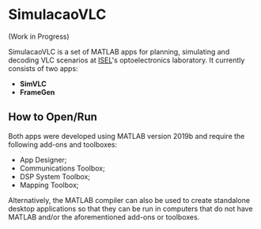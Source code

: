 # SimulacaoVLC

(Work in Progress)

SimulacaoVLC is a set of MATLAB apps for planning, simulating and decoding VLC scenarios at [ISEL](https://www.isel.pt/)'s optoelectronics laboratory.
It currently consists of two apps:
- **SimVLC**
- **FrameGen**

## How to Open/Run
Both apps were developed using MATLAB version 2019b and require the following add-ons and toolboxes:
- App Designer;
- Communications Toolbox;
- DSP System Toolbox;
- Mapping Toolbox;

Alternatively, the MATLAB compiler can also be used to create standalone desktop applications so that they can be run in computers that do not have MATLAB and/or the aforementioned add-ons or toolboxes.
